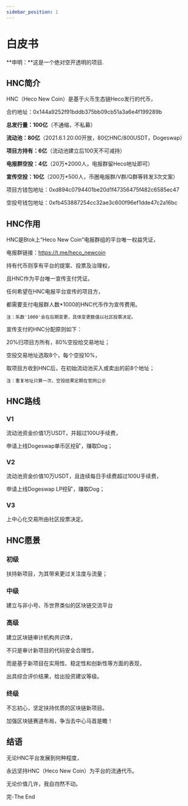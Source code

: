 ```yaml
---
sidebar_position: 1
---
```


# 白皮书

**申明：**这是一个绝对空开透明的项目.

## HNC简介

HNC（Heco New Coin）是基于火币生态链Heco发行的代币，

合约地址：0x144a9252f91bddb375bb09cb51a3a6e4f199289b

**总发行量：100亿**（不通缩，不私募）

**流动池：80亿**（2021.6.1 20:00开放，80亿HNC/800USDT，Dogeswap）

**项目方持有：6亿**（流动池建立后100天不可减持）

**电报群空投：4亿**（20万*2000人，电报群留Heco地址即可）

**宣传空投：10亿**（200万*500人，币圈电报群/V群/Q群等转发3次文案）

项目方钱包地址：0xd894c0794401be20d1f47356475f482c6585ec47

空投号钱包地址：0xfb453887254cc32ae3c600f96ef1dde47c2a16bc

## HNC作用

HNC是Btok上“Heco New Coin”电报群组的平台唯一权益凭证，

电报群链接：https://t.me/heco_newcoin

持有代币则享有平台的提案、投票及治理权，

且HNC作为平台唯一宣传支付凭证。

任何希望在HNC电报平台宣传的项目方，

都需要支付电报群人数*1000的HNC代币作为宣传费用。

`注：系数'1000'会在后期变更，具体变更数值以社区投票决定。`

宣传支付的HNC分配原则如下：

20%归项目方所有，80%空投给交易地址；

空投交易地址选取8个，每个空投10%，

取项目方收到HNC后，在初始流动池买入或卖出的前8个地址；

`注：重复地址只算一次，空投结果定期在官网公示`

## HNC路线

### V1

流动池资金价值1万USDT，并超过100U手续费，

申请上线Dogeswap单币区挖矿，赚取Dog；

### V2

流动池资金价值10万USDT，且连续每日手续费超过100U手续费，

申请上线Dogeswap LP挖矿，赚取Dog；

### V3

上中心化交易所由社区投票决定。

## HNC愿景

### 初级

扶持新项目，为其带来更过关注度与流量；

### 中级

建立与非小号、币世界类似的区块链交流平台

### 高级

建立区块链审计机构共识体，

不只是审计新项目的代码安全合理性，

而是基于新项目在实用性、稳定性和创新性等方面的表现，

出具综合评价结果，给出投资建议等级。

### 终级

不忘初心，坚定扶持优质的区块链新项目。

加强区块链赛道布局，争当去中心马首是瞻！

## 结语

无论HNC平台发展到何种程度，

永远坚持HNC（Heco New Coin）为平台的流通代币。

无论价值几许，我自岿然不动。

完-The End
